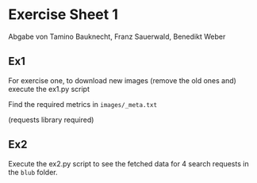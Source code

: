 # Exercise Sheet 1

Abgabe von Tamino Bauknecht, Franz Sauerwald, Benedikt Weber

## Ex1

For exercise one, to download new images (remove the old ones and) execute the ex1.py script

Find the required metrics in `images/_meta.txt`

(requests library required)

## Ex2

Execute the ex2.py script to see the fetched data for 4 search requests in the `blub` folder.
